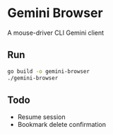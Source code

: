 # Gemini Browser

A mouse-driver CLI Gemini client

## Run

```bash
go build -o gemini-browser
./gemini-browser
```

## Todo

- Resume session
- Bookmark delete confirmation
